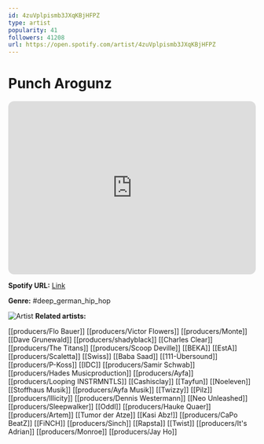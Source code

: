 ```yaml
---
id: 4zuVplpismb3JXqKBjHFPZ
type: artist
popularity: 41
followers: 41208
url: https://open.spotify.com/artist/4zuVplpismb3JXqKBjHFPZ
---
```

# Punch Arogunz

<iframe style="border-radius:12px" src="https://open.spotify.com/embed/artist/4zuVplpismb3JXqKBjHFPZ" width="100%" height="352" frameBorder="0" allowfullscreen="" allow="autoplay; clipboard-write; encrypted-media; fullscreen; picture-in-picture" loading="lazy"></iframe>

**Spotify URL:** [Link](https://open.spotify.com/artist/4zuVplpismb3JXqKBjHFPZ)

**Genre:**  #deep_german_hip_hop

![Artist](https://i.scdn.co/image/ab6761610000e5ebc78f0f2a0c272eb56d1936d6)
**Related artists:**

[[producers/Flo Bauer]]
[[producers/Victor Flowers]]
[[producers/Monte]]
[[Dave Grunewald]]
[[producers/shadyblack]]
[[Charles Clear]]
[[producers/The Titans]]
[[producers/Scoop Deville]]
[[BEKA]]
[[EstA]]
[[producers/Scaletta]]
[[Swiss]]
[[Baba Saad]]
[[111-Übersound]]
[[producers/P-Koss]]
[[IDC]]
[[producers/Samir Schwab]]
[[producers/Hades Musicproduction]]
[[producers/Ayfa]]
[[producers/Looping INSTRMNTLS]]
[[Cashisclay]]
[[Tayfun]]
[[Noeleven]]
[[Stoffhaus Musik]]
[[producers/Ayfa Musik]]
[[Twizzy]]
[[Pilz]]
[[producers/Illicity]]
[[producers/Dennis Westermann]]
[[Neo Unleashed]]
[[producers/Sleepwalker]]
[[Oddl]]
[[producers/Hauke Quaer]]
[[producers/Artem]]
[[Tumor der Atze]]
[[Kasi Abz!]]
[[producers/CaPo BeatZ]]
[[FiNCH]]
[[producers/Sinch]]
[[Rapsta]]
[[Twist]]
[[producers/It's Adrian]]
[[producers/Monroe]]
[[producers/Jay Ho]]

